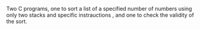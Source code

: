 Two C programs, one to sort a list of a specified number of numbers using only two stacks and specific instrauctions
, and one to check the validity of the sort.
